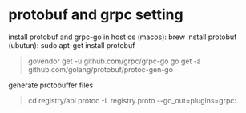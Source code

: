 # protobuf and grpc setting
install protobuf and grpc-go in host os
(macos): brew install protobuf
(ubutun): sudo apt-get install protobuf
> govendor get -u github.com/grpc/grpc-go
> go get -a github.com/golang/protobuf/protoc-gen-go

generate protobuffer files
> cd registry/api
> protoc -I. registry.proto --go_out=plugins=grpc:.
